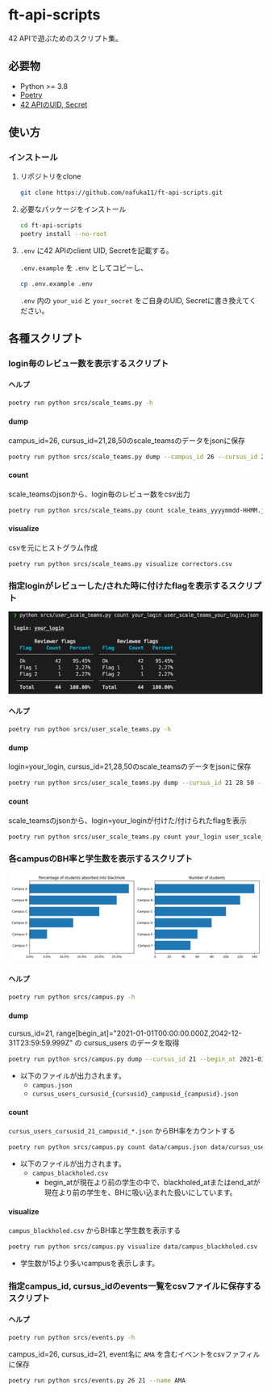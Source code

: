 # ft-api-scripts

42 APIで遊ぶためのスクリプト集。

## 必要物

- Python >= 3.8
- [Poetry](https://python-poetry.org/docs/)
- [42 APIのUID, Secret](https://api.intra.42.fr/apidoc/guides/getting_started)

## 使い方

### インストール

1. リポジトリをclone

   ```bash
   git clone https://github.com/nafuka11/ft-api-scripts.git
   ```

1. 必要なパッケージをインストール

   ```bash
   cd ft-api-scripts
   poetry install --no-root
   ```

1. `.env` に42 APIのclient UID, Secretを記載する。

   `.env.example` を `.env` としてコピーし、
   ```bash
   cp .env.example .env
   ```
   `.env` 内の `your_uid` と `your_secret` をご自身のUID, Secretに書き換えてください。

## 各種スクリプト

### login毎のレビュー数を表示するスクリプト

#### ヘルプ

```bash
poetry run python srcs/scale_teams.py -h
```

#### dump

campus_id=26, cursus_id=21,28,50のscale_teamsのデータをjsonに保存

```bash
poetry run python srcs/scale_teams.py dump --campus_id 26 --cursus_id 21 28 50
```

#### count

scale_teamsのjsonから、login毎のレビュー数をcsv出力

```bash
poetry run python srcs/scale_teams.py count scale_teams_yyyymmdd-HHMM.json
```

#### visualize

csvを元にヒストグラム作成

```
poetry run python srcs/scale_teams.py visualize correctors.csv
```

### 指定loginがレビューした/された時に付けたflagを表示するスクリプト

![screenshot](docs/user_scale_teams.png)

#### ヘルプ

```bash
poetry run python srcs/user_scale_teams.py -h
```

#### dump

login=your_login, cursus_id=21,28,50のscale_teamsのデータをjsonに保存

```bash
poetry run python srcs/user_scale_teams.py dump --cursus_id 21 28 50 -- your_login
```

#### count

scale_teamsのjsonから、login=your_loginが付けた/付けられたflagを表示

```bash
poetry run python srcs/user_scale_teams.py count your_login user_scale_teams_your_login_yyyymmdd-HHMM.json
```

### 各campusのBH率と学生数を表示するスクリプト

![screenshot](docs/campus.png)

#### ヘルプ

```bash
poetry run python srcs/campus.py -h
```

#### dump

cursus_id=21, range[begin_at]="2021-01-01T00:00:00.000Z,2042-12-31T23:59:59.999Z" の cursus_users のデータを取得
```bash
poetry run python srcs/campus.py dump --cursus_id 21 --begin_at 2021-01-01T00:00:00.000Z 2042-12-31T23:59:59.999Z
```
- 以下のファイルが出力されます。
  - `campus.json`
  - `cursus_users_cursusid_{cursusid}_campusid_{campusid}.json`

#### count

`cursus_users_cursusid_21_campusid_*.json` からBH率をカウントする
```bash
poetry run python srcs/campus.py count data/campus.json data/cursus_users_cursusid_21_campusid_*.json
```
- 以下のファイルが出力されます。
  - `campus_blackholed.csv`
    - begin_atが現在より前の学生の中で、blackholed_atまたはend_atが現在より前の学生を、BHに吸い込まれた扱いにしています。


#### visualize

`campus_blackholed.csv` からBH率と学生数を表示する
```bash
poetry run python srcs/campus.py visualize data/campus_blackholed.csv
```
- 学生数が15より多いcampusを表示します。

### 指定campus_id, cursus_idのevents一覧をcsvファイルに保存するスクリプト

#### ヘルプ

```bash
poetry run python srcs/events.py -h
```

campus_id=26, cursus_id=21, event名に `AMA` を含むイベントをcsvファフィルに保存

```bash
poetry run python srcs/events.py 26 21 --name AMA
```
